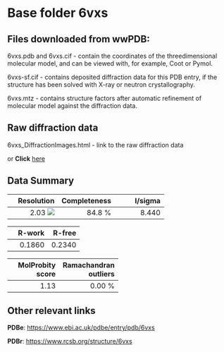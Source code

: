 # Base folder 6vxs

## Files downloaded from wwPDB:

6vxs.pdb and 6vxs.cif - contain the coordinates of the threedimensional molecular model, and can be viewed with, for example, Coot or Pymol.

6vxs-sf.cif - contains deposited diffraction data for this PDB entry, if the structure has been solved with X-ray or neutron crystallography.

6vxs.mtz - contains structure factors after automatic refinement of molecular model against the diffraction data.

## Raw diffraction data

6vxs_DiffractionImages.html - link to the raw diffraction data 

or **Click** [here](https://doi.org/10.18430/m36vxs) 

## Data Summary
|   | Resolution | Completeness| I/sigma |
|---|-------------:|----------------:|--------------:|
|   |2.03 ![](https://github.com/thorn-lab/coronavirus_structural_task_force/blob/master/outreach/ang.svg)|84.8  %|<img width=50/>8.440|

|   | **R-work**| **R-free**   
|---|-------------:|----------------:|           
||0.1860|0.2340|

|   |**MolProbity<br>score**| **Ramachandran<br>outliers** 
|---|-------------:|----------------:|
||1.13|0.00 %|

## Other relevant links 
**PDBe**:  https://www.ebi.ac.uk/pdbe/entry/pdb/6vxs
 
**PDBr**: https://www.rcsb.org/structure/6vxs 

